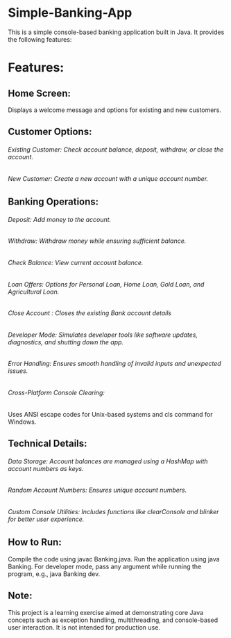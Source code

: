 # Simple-Banking-App

This is a simple console-based banking application built in Java. It provides the following features:

# Features:
## Home Screen:

Displays a welcome message and options for existing and new customers.
## Customer Options:

###### Existing Customer: Check account balance, deposit, withdraw, or close the account.
###### New Customer: Create a new account with a unique account number.
## Banking Operations:

###### Deposit: Add money to the account.
###### Withdraw: Withdraw money while ensuring sufficient balance.
###### Check Balance: View current account balance.
###### Loan Offers: Options for Personal Loan, Home Loan, Gold Loan, and Agricultural Loan.
###### Close Account : Closes the existing Bank account details
###### Developer Mode: Simulates developer tools like software updates, diagnostics, and shutting down the app.
###### Error Handling: Ensures smooth handling of invalid inputs and unexpected issues.

###### Cross-Platform Console Clearing:

Uses ANSI escape codes for Unix-based systems and cls command for Windows.
## Technical Details:
###### Data Storage: Account balances are managed using a HashMap with account numbers as keys.
###### Random Account Numbers: Ensures unique account numbers.
###### Custom Console Utilities: Includes functions like clearConsole and blinker for better user experience.
## How to Run:
Compile the code using javac Banking.java.
Run the application using java Banking.
For developer mode, pass any argument while running the program, e.g., java Banking dev.

## Note:
This project is a learning exercise aimed at demonstrating core Java concepts such as exception handling, multithreading, and console-based user interaction. It is not intended for production use.

